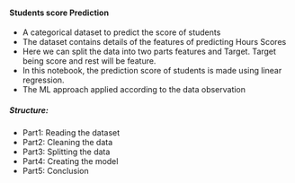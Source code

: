 #### Students score  Prediction
- A categorical dataset to predict the score of students
- The dataset contains details of the features of predicting Hours	Scores
- Here we can split the data into two parts features and Target. Target being score and rest will be feature.
- In this notebook, the prediction score of students is made  using linear regression.
- The ML approach applied according to the data observation
##### Structure:
- Part1: Reading the dataset
- Part2: Cleaning the data
- Part3: Splitting the data
- Part4: Creating the model
- Part5: Conclusion
